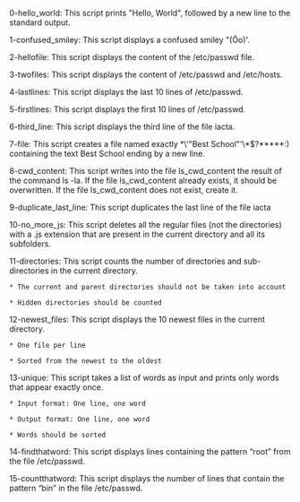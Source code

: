 0-hello_world: This script prints "Hello, World", followed by a new line to the standard output.

1-confused_smiley: This script displays a confused smiley "(Ôo)'.

2-hellofile: This script displays the content of the /etc/passwd file.

3-twofiles: This script displays the content of /etc/passwd and /etc/hosts.

4-lastlines: This script displays the last 10 lines of /etc/passwd.

5-firstlines: This script displays the first 10 lines of /etc/passwd.

6-third_line: This script displays the third line of the file iacta.

7-file: This script creates a file named exactly \*\\'"Best School"\'\\*$\?\*\*\*\*\*:) containing the text Best School ending by a new line.

8-cwd_content: This script writes into the file ls_cwd_content the result of the command ls -la. If the file ls_cwd_content already exists, it should be overwritten. If the file ls_cwd_content does not exist, create it.

9-duplicate_last_line: This script duplicates the last line of the file iacta

10-no_more_js: This script deletes all the regular files (not the directories) with a .js extension that are present in the current directory and all its subfolders.

11-directories: This script counts the number of directories and sub-directories in the current directory.

	* The current and parent directories should not be taken into account

	* Hidden directories should be counted

12-newest_files: This script displays the 10 newest files in the current directory.

	* One file per line
	
	* Sorted from the newest to the oldest

13-unique: This script takes a list of words as input and prints only words that appear exactly once.

	* Input format: One line, one word
	
	* Output format: One line, one word

	* Words should be sorted

14-findthatword: This script displays lines containing the pattern “root” from the file /etc/passwd.

15-countthatword: This script displays the number of lines that contain the pattern “bin” in the file /etc/passwd.


